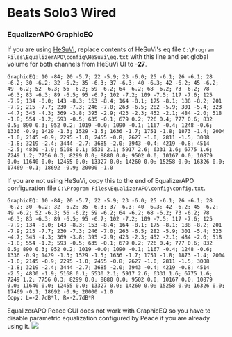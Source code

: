 # Beats Solo3 Wired
### EqualizerAPO GraphicEQ
If you are using [HeSuVi](https://sourceforge.net/projects/hesuvi/), replace contents of HeSuVi's eq file `C:\Program Files\EqualizerAPO\config\HeSuVi\eq.txt` with this line and set global volume for both channels from HeSuVi UI to **-27**.
```
GraphicEQ: 10 -84; 20 -5.7; 22 -5.9; 23 -6.0; 25 -6.1; 26 -6.1; 28 -6.2; 30 -6.2; 32 -6.2; 35 -6.3; 37 -6.3; 40 -6.3; 42 -6.2; 45 -6.2; 49 -6.2; 52 -6.3; 56 -6.2; 59 -6.2; 64 -6.2; 68 -6.2; 73 -6.2; 78 -6.3; 83 -6.3; 89 -6.5; 95 -6.7; 102 -7.2; 109 -7.5; 117 -7.6; 125 -7.9; 134 -8.0; 143 -8.3; 153 -8.4; 164 -8.1; 175 -8.1; 188 -8.2; 201 -7.9; 215 -7.7; 230 -7.3; 246 -7.0; 263 -6.5; 282 -5.9; 301 -5.4; 323 -4.7; 345 -4.3; 369 -3.8; 395 -2.9; 423 -2.3; 452 -2.1; 484 -2.0; 518 -1.8; 554 -1.2; 593 -0.5; 635 -0.1; 679 0.2; 726 0.4; 777 0.6; 832 0.5; 890 0.3; 952 0.2; 1019 -0.0; 1090 -0.1; 1167 -0.4; 1248 -0.6; 1336 -0.9; 1429 -1.3; 1529 -1.5; 1636 -1.7; 1751 -1.8; 1873 -1.4; 2004 -1.0; 2145 -0.9; 2295 -1.0; 2455 -0.8; 2627 -1.0; 2811 -1.5; 3008 -1.8; 3219 -2.4; 3444 -2.7; 3685 -2.0; 3943 -0.4; 4219 -0.8; 4514 -2.5; 4830 -1.9; 5168 0.1; 5530 2.1; 5917 2.6; 6331 1.6; 6775 1.6; 7249 1.2; 7756 0.3; 8299 0.0; 8880 0.0; 9502 0.0; 10167 0.0; 10879 0.0; 11640 0.0; 12455 0.0; 13327 0.0; 14260 0.0; 15258 0.0; 16326 0.0; 17469 -0.1; 18692 -0.9; 20000 -1.0
```
If you are not using HeSuVi, copy this to the end of EqualizerAPO configuration file `C:\Program Files\EqualizerAPO\config\config.txt`.
```
GraphicEQ: 10 -84; 20 -5.7; 22 -5.9; 23 -6.0; 25 -6.1; 26 -6.1; 28 -6.2; 30 -6.2; 32 -6.2; 35 -6.3; 37 -6.3; 40 -6.3; 42 -6.2; 45 -6.2; 49 -6.2; 52 -6.3; 56 -6.2; 59 -6.2; 64 -6.2; 68 -6.2; 73 -6.2; 78 -6.3; 83 -6.3; 89 -6.5; 95 -6.7; 102 -7.2; 109 -7.5; 117 -7.6; 125 -7.9; 134 -8.0; 143 -8.3; 153 -8.4; 164 -8.1; 175 -8.1; 188 -8.2; 201 -7.9; 215 -7.7; 230 -7.3; 246 -7.0; 263 -6.5; 282 -5.9; 301 -5.4; 323 -4.7; 345 -4.3; 369 -3.8; 395 -2.9; 423 -2.3; 452 -2.1; 484 -2.0; 518 -1.8; 554 -1.2; 593 -0.5; 635 -0.1; 679 0.2; 726 0.4; 777 0.6; 832 0.5; 890 0.3; 952 0.2; 1019 -0.0; 1090 -0.1; 1167 -0.4; 1248 -0.6; 1336 -0.9; 1429 -1.3; 1529 -1.5; 1636 -1.7; 1751 -1.8; 1873 -1.4; 2004 -1.0; 2145 -0.9; 2295 -1.0; 2455 -0.8; 2627 -1.0; 2811 -1.5; 3008 -1.8; 3219 -2.4; 3444 -2.7; 3685 -2.0; 3943 -0.4; 4219 -0.8; 4514 -2.5; 4830 -1.9; 5168 0.1; 5530 2.1; 5917 2.6; 6331 1.6; 6775 1.6; 7249 1.2; 7756 0.3; 8299 0.0; 8880 0.0; 9502 0.0; 10167 0.0; 10879 0.0; 11640 0.0; 12455 0.0; 13327 0.0; 14260 0.0; 15258 0.0; 16326 0.0; 17469 -0.1; 18692 -0.9; 20000 -1.0
Copy: L=-2.7dB*l, R=-2.7dB*R
```
EqualizerAPO Peace GUI does not work with GraphicEQ so you have to disable parametric equalization configured by Peace if you are already using it.
![](https://raw.githubusercontent.com/jaakkopasanen/AutoEq/master/results/SBAF-Serious/innerfidelity/onear/Beats%20Solo3%20Wired/Beats%20Solo3%20Wired.png)
